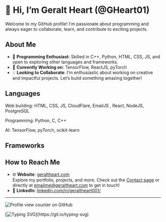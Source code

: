 # 👋 Hi, I’m Geralt Heart (@GHeart01)

Welcome to my GitHub profile! I'm passionate about programming and always eager to collaborate, learn, and contribute to exciting projects.

## About Me  
- 🔧 **Programming Enthusiast**: Skilled in C++, Python, HTML, CSS, JS, and open to exploring other languages and frameworks.
- 🔨 **Cureently Working on**: TensorFlow, ReactJS, pyTorch
- 💡 **Looking to Collaborate**: I’m enthusiastic about working on creative and impactful projects. Let’s build something amazing together!  

## Languages
Web building: HTML, CSS, JS, CloudFlare, EmailJS , React, NodeJS, PostgreSQL

Programming: Python, C, C++

AI: TensorFlow, pyTorch, scikit-learn


## Frameworks

## How to Reach Me  
- 🌐 **Website**: [geraltheart.com](https://geraltheart.com)  
  Explore my portfolio, projects, and more. Check out the [Contact page](https://geraltheart.com/contact) or directly at emailme@geraltheart.com to get in touch!  
- 💼 **LinkedIn**: [linkedin.com/in/geraltheart001/](https://www.linkedin.com/in/geraltheart001/)  

---

![Profile view counter on GitHub](https://komarev.com/ghpvc/?username=GHeart01)


[![Typing SVG](https://readme-typing-svg.herokuapp.com?color=0e75b6&lines=👋+Welcome!;Profile+Views:+1234+and+counting!)](https://git.io/typing-svg)
